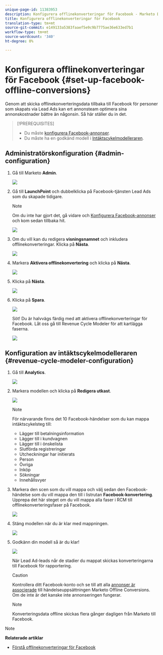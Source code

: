 ```yaml
---
unique-page-id: 11383953
description: Konfigurera offlinekonverteringar för Facebook - Marketo Docs - Produktdokumentation
title: Konfigurera offlinekonverteringar för Facebook
translation-type: tm+mt
source-git-commit: e149133a5383faaef5e9c9b7775ae36e633ed7b1
workflow-type: tm+mt
source-wordcount: '340'
ht-degree: 0%

---
```



# Konfigurera offlinekonverteringar för Facebook {#set-up-facebook-offline-conversions}

Genom att skicka offlinekonverteringsdata tillbaka till Facebook för personer som skapats via Lead Ads kan ert annonsteam optimera sina annonskostnader bättre än någonsin. Så här ställer du in det.

>[!PREREQUISITES]
>
>* Du måste [konfigurera Facebook-annonser](set-up-facebook-lead-ads.md).
>* Du måste ha en godkänd modell i [Intäktscykelmodelleraren](http://docs.marketo.com/display/docs/revenue+cycle+models).

>



## Administratörskonfiguration {#admin-configuration}

1. Gå till Marketo **Admin**.

   ![](assets/image2016-11-29-13-3a8-3a45.png)

1. Gå till **LaunchPoint** och dubbelklicka på Facebook-tjänsten Lead Ads som du skapade tidigare.

   >[!NOTE]
   >
   >Om du inte har gjort det, gå vidare och [Konfigurera Facebook-annonser](set-up-facebook-lead-ads.md) och kom sedan tillbaka hit.

   ![](assets/image2016-11-29-13-3a10-3a43.png)

1. Om du vill kan du redigera **visningsnamnet** och inkludera offlinekonverteringar. Klicka på **Nästa**.

   ![](assets/image2016-11-29-13-3a12-3a19.png)

1. Markera **Aktivera offlinekonvertering** och klicka på **Nästa**.

   ![](assets/image2016-11-29-13-3a13-3a32.png)

1. Klicka på **Nästa**.

   ![](assets/image2016-11-29-13-3a14-3a17.png)

1. Klicka på **Spara**.

   ![](assets/image2016-11-29-13-3a14-3a52.png)

   Söt! Du är halvvägs färdig med att aktivera offlinekonverteringar för Facebook. Låt oss gå till Revenue Cycle Modeler för att kartlägga faserna.

   ![](assets/image2016-11-29-13-3a16-3a55.png)

## Konfiguration av intäktscykelmodelleraren {#revenue-cycle-modeler-configuration}

1. Gå till **Analytics**.

   ![](assets/image2016-11-29-13-3a29-3a23.png)

1. Markera modellen och klicka på **Redigera utkast**.

   ![](assets/image2016-11-29-13-3a31-3a6.png)

   >[!NOTE]
   >
   >För närvarande finns det 10 Facebook-händelser som du kan mappa intäktscykelsteg till:
   >
   >    
   >    
   >    * Lägger till betalningsinformation
   >    * Lägger till i kundvagnen
   >    * Lägger till i önskelista
   >    * Slutförda registreringar
   >    * Utcheckningar har initierats
   >    * Person
   >    * Övriga
   >    * Inköp
   >    * Sökningar
   >    * Innehållsvyer


1. Markera den scen som du vill mappa och välj sedan den Facebook-händelse som du vill mappa den till i listrutan **Facebook-konvertering**. Upprepa det här steget om du vill mappa alla faser i RCM till offlinekonverteringsfaser på Facebook.

   ![](assets/1-1.png)

1. Stäng modellen när du är klar med mappningen.

   ![](assets/2.png)

1. Godkänn din modell så är du klar!

   ![](assets/image2016-11-29-15-3a6-3a30.png)

   När Lead Ad-leads når de stadier du mappat skickas konverteringarna till Facebook för rapportering.

   >[!CAUTION]
   >
   >Kontrollera ditt Facebook-konto och se till att alla [annonser är associerade](https://www.facebook.com/business/url/?href=%2Fbusiness%2Fhelp%2Fwww%2F1776828022605281&amp;cmsid&amp;creative=link&amp;creative_detail=advertiser-help-center&amp;create_type&amp;destination_cms_id&amp;orig_http_referrer) till händelseuppsättningen Marketo Offline Conversions. Om de inte är det kanske inte annonseringen fungerar.

   >[!NOTE]
   >
   >Konverteringsdata offline skickas flera gånger dagligen från Marketo till Facebook.

>[!NOTE]
>
>**Relaterade artiklar**
>
>* [Förstå offlinekonverteringar för Facebook](understanding-facebook-offline-conversions.md)

>



